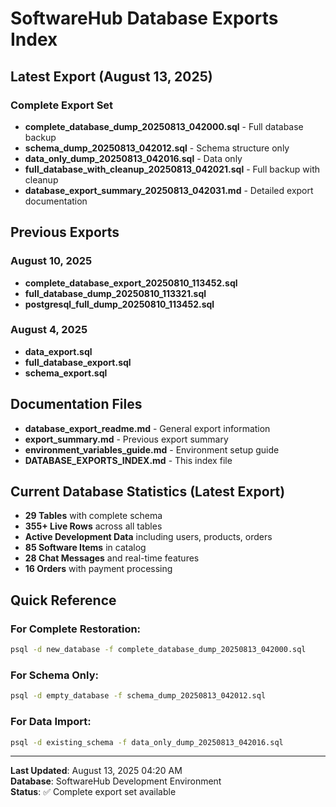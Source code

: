 # SoftwareHub Database Exports Index

## Latest Export (August 13, 2025)

### Complete Export Set
- **complete_database_dump_20250813_042000.sql** - Full database backup
- **schema_dump_20250813_042012.sql** - Schema structure only  
- **data_only_dump_20250813_042016.sql** - Data only
- **full_database_with_cleanup_20250813_042021.sql** - Full backup with cleanup
- **database_export_summary_20250813_042031.md** - Detailed export documentation

## Previous Exports

### August 10, 2025
- **complete_database_export_20250810_113452.sql**
- **full_database_dump_20250810_113321.sql** 
- **postgresql_full_dump_20250810_113452.sql**

### August 4, 2025
- **data_export.sql**
- **full_database_export.sql**
- **schema_export.sql**

## Documentation Files
- **database_export_readme.md** - General export information
- **export_summary.md** - Previous export summary
- **environment_variables_guide.md** - Environment setup guide
- **DATABASE_EXPORTS_INDEX.md** - This index file

## Current Database Statistics (Latest Export)
- **29 Tables** with complete schema
- **355+ Live Rows** across all tables
- **Active Development Data** including users, products, orders
- **85 Software Items** in catalog
- **28 Chat Messages** and real-time features
- **16 Orders** with payment processing

## Quick Reference

### For Complete Restoration:
```bash
psql -d new_database -f complete_database_dump_20250813_042000.sql
```

### For Schema Only:
```bash  
psql -d empty_database -f schema_dump_20250813_042012.sql
```

### For Data Import:
```bash
psql -d existing_schema -f data_only_dump_20250813_042016.sql
```

---
**Last Updated**: August 13, 2025 04:20 AM  
**Database**: SoftwareHub Development Environment  
**Status**: ✅ Complete export set available
